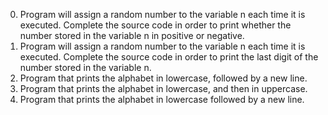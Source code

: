 0. Program will assign a random number to the variable n each time it is executed. Complete the source code in order to print whether the number stored in the variable n in positive or negative.
1. Program will assign a random number to the variable n each time it is executed. Complete the source code in order to print the last digit of the number stored in the variable n.
2. Program that prints the alphabet in lowercase, followed by a new line.
3. Program that prints the alphabet in lowercase, and then in uppercase.
4. Program that prints the alphabet in lowercase followed by a new line.
